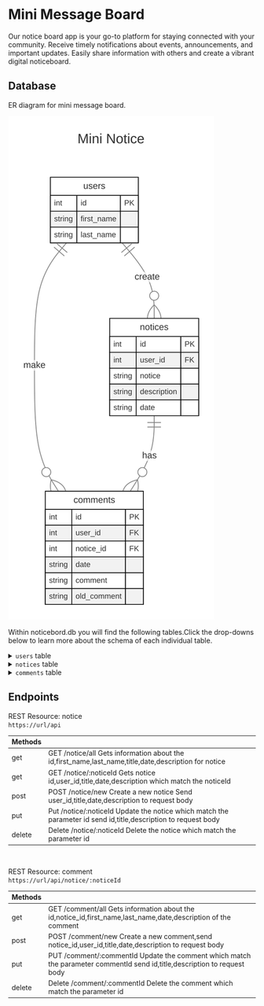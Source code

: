 # Mini Message Board

Our notice board app is your go-to platform for staying connected with your community. Receive timely notifications about events, announcements, and important updates. Easily share information with others and create a vibrant digital noticeboard.

## Database

ER diagram for mini message board.

![ER Diagram](./assets/screenshoot/miniNotice-2024-10-16-080134.svg)

Within noticebord.db you will find the following tables.Click the drop-downs below to learn more about the schema of each individual table.

<details>
    <summary><code>users</code> table</summary>
    <code>users</code> table contains the following columns <br/>
    <code>id</code> which is the id of the user <br/>
    <code>first_name</code> which is the first name of the user <br/>
    <code>last_name</code> which is the last name of the user <br/>
</details>

<details>
    <summary><code>notices</code> table</summary>
    <code>notices</code> table contains the following columns <br/>
    <code>id</code> which is the id of the notice <br/>
    <code>user_id</code> which is the id of the user who created the notice <br/>    
    <code>notice</code> which is the description of the notice <br/>
    <code>description</code> which is the description of the notice <br/>
    <code>date</code> which is the date when the notice created<br/>
</details>

<details>
    <summary><code>comments</code> table</summary>
    <code>comments</code> table contains the following columns <br/>
    <code>id</code> which is the id of the comment <br/>
    <code>notice_id</code> which is the id of the notice where user comments<br/>
    <code>user_id</code> which is the id of the user who comment on the notice<br/>
    <code>date</code> which is the date of the comment<br/>
    <code>comment</code> which is the comment user made<br/>
    <code>old_comment</code> which is the old comment which had been edited <br/>
</details>

## Endpoints

REST Resource: notice<br/>
<code>https://url/api</code><br/>

| Methods |                                                                                                                |
| ------- | -------------------------------------------------------------------------------------------------------------- |
| get     | GET /notice/all Gets information about the id,first_name,last_name,title,date,description for notice           |
| get     | GET /notice/:noticeId Gets notice id,user_id,title,date,description which match the noticeId                   |
| post    | POST /notice/new Create a new notice Send user_id,title,date,description to request body                       |
| put     | Put /notice/:noticeId Update the notice which match the parameter id send id,title,description to request body |
| delete  | Delete /notice/:noticeId Delete the notice which match the parameter id                                        |

</br>

REST Resource: comment<br/>
<code>https://url/api/notice/:noticeId</code><br/>

| Methods |                                                                                                                          |
| ------- | ------------------------------------------------------------------------------------------------------------------------ |
| get     | GET /comment/all Gets information about the id,notice_id,first_name,last_name,date,description of the comment            |
| post    | POST /comment/new Create a new comment,send notice_id,user_id,title,date,description to request body                     |
| put     | PUT /comment/:commentId Update the comment which match the parameter commentId send id,title,description to request body |
| delete  | Delete /comment/:commentId Delete the comment which match the parameter id                                               |
